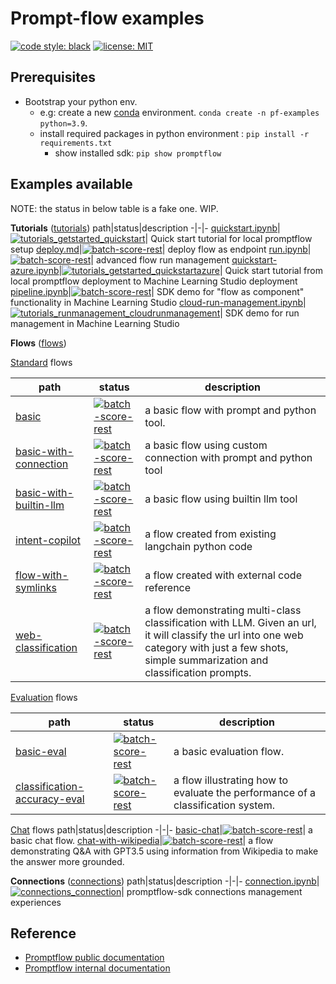 # Prompt-flow examples

[![code style: black](https://img.shields.io/badge/code%20style-black-000000.svg)](https://github.com/psf/black)
[![license: MIT](https://img.shields.io/badge/License-MIT-purple.svg)](../LICENSE)

## Prerequisites

- Bootstrap your python env. 
  - e.g: create a new [conda](https://conda.io/projects/conda/en/latest/user-guide/getting-started.html) environment. `conda create -n pf-examples python=3.9`.
  - install required packages in python environment : `pip install -r requirements.txt`
    - show installed sdk: `pip show promptflow`


## Examples available

NOTE: the status in below table is a fake one. WIP.

**Tutorials** ([tutorials](tutorials))
path|status|description
-|-|-
[quickstart.ipynb](tutorials/get-started/quickstart.ipynb)|[![tutorials_getstarted_quickstart](https://github.com/microsoft/promptflow/actions/workflows/tutorials_getstarted_quickstart.yml/badge.svg)](https://github.com/microsoft/promptflow/actions/workflows/tutorials_getstarted_quickstart.yml)| Quick start tutorial for local promptflow setup
[deploy.md](tutorials/flow-deploy/deploy.md)|[![batch-score-rest](https://github.com/Azure/azureml-examples/workflows/cli-scripts-batch-score-rest/badge.svg?branch=main)](https://github.com/Azure/azureml-examples/actions/workflows/cli-scripts-batch-score-rest.yml)| deploy flow as endpoint
[run.ipynb](tutorials/advanced-run-management/run.ipynb)|[![batch-score-rest](https://github.com/Azure/azureml-examples/workflows/cli-scripts-batch-score-rest/badge.svg?branch=main)](https://github.com/Azure/azureml-examples/actions/workflows/cli-scripts-batch-score-rest.yml)| advanced flow run management
[quickstart-azure.ipynb](tutorials/get-started/quickstart-azure.ipynb)|[![tutorials_getstarted_quickstartazure](https://github.com/microsoft/promptflow/actions/workflows/tutorials_getstarted_quickstartazure.yml/badge.svg)](https://github.com/microsoft/promptflow/actions/workflows/tutorials_getstarted_quickstartazure.yml)| Quick start tutorial from local promptflow deployment to Machine Learning Studio deployment
[pipeline.ipynb](tutorials/flow-in-pipeline/pipeline.ipynb)|[![batch-score-rest](https://github.com/Azure/azureml-examples/workflows/cli-scripts-batch-score-rest/badge.svg?branch=main)](https://github.com/Azure/azureml-examples/actions/workflows/cli-scripts-batch-score-rest.yml)| SDK demo for "flow as component" functionality in Machine Learning Studio
[cloud-run-management.ipynb](tutorials/run-management/cloud-run-management.ipynb)|[![tutorials_runmanagement_cloudrunmanagement](https://github.com/microsoft/promptflow/actions/workflows/tutorials_runmanagement_cloudrunmanagement.yml/badge.svg)](https://github.com/microsoft/promptflow/actions/workflows/tutorials_runmanagement_cloudrunmanagement.yml)| SDK demo for run management in Machine Learning Studio


**Flows** ([flows](flows))

[Standard](flows/standard/) flows

path|status|description
-|-|-
[basic](flows/standard/basic/flow.dag.yaml)|[![batch-score-rest](https://github.com/Azure/azureml-examples/workflows/cli-scripts-batch-score-rest/badge.svg?branch=main)](https://github.com/Azure/azureml-examples/actions/workflows/cli-scripts-batch-score-rest.yml)| a basic flow with prompt and python tool.
[basic-with-connection](flows/standard/basic-with-connection/flow.dag.yaml)|[![batch-score-rest](https://github.com/Azure/azureml-examples/workflows/cli-scripts-batch-score-rest/badge.svg?branch=main)](https://github.com/Azure/azureml-examples/actions/workflows/cli-scripts-batch-score-rest.yml)| a basic flow using custom connection with prompt and python tool
[basic-with-builtin-llm](flows/standard/basic-with-builtin-llm/flow.dag.yaml)|[![batch-score-rest](https://github.com/Azure/azureml-examples/workflows/cli-scripts-batch-score-rest/badge.svg?branch=main)](https://github.com/Azure/azureml-examples/actions/workflows/cli-scripts-batch-score-rest.yml)| a basic flow using builtin llm tool
[intent-copilot](flows/standard/intent-copilot/flow.dag.yaml)|[![batch-score-rest](https://github.com/Azure/azureml-examples/workflows/cli-scripts-batch-score-rest/badge.svg?branch=main)](https://github.com/Azure/azureml-examples/actions/workflows/cli-scripts-batch-score-rest.yml)| a flow created from existing langchain python code
[flow-with-symlinks](flows/standard/flow-with-symlinks/flow.dag.yaml)|[![batch-score-rest](https://github.com/Azure/azureml-examples/workflows/cli-scripts-batch-score-rest/badge.svg?branch=main)](https://github.com/Azure/azureml-examples/actions/workflows/cli-scripts-batch-score-rest.yml)| a flow created with external code reference
[web-classification](flows/standard/web-classification/flow.dag.yaml)|[![batch-score-rest](https://github.com/Azure/azureml-examples/workflows/cli-scripts-batch-score-rest/badge.svg?branch=main)](https://github.com/Azure/azureml-examples/actions/workflows/cli-scripts-batch-score-rest.yml)| a flow demonstrating multi-class classification with LLM. Given an url, it will classify the url into one web category with just a few shots, simple summarization and classification prompts.


[Evaluation](flows/evaluation/) flows

path|status|description
-|-|-
[basic-eval](flows/standard/basic-eval/flow.dag.yaml)|[![batch-score-rest](https://github.com/Azure/azureml-examples/workflows/cli-scripts-batch-score-rest/badge.svg?branch=main)](https://github.com/Azure/azureml-examples/actions/workflows/cli-scripts-batch-score-rest.yml)| a basic evaluation flow.
[classification-accuracy-eval](flows/standard/classification-accuracy-eval/flow.dag.yaml)|[![batch-score-rest](https://github.com/Azure/azureml-examples/workflows/cli-scripts-batch-score-rest/badge.svg?branch=main)](https://github.com/Azure/azureml-examples/actions/workflows/cli-scripts-batch-score-rest.yml)| a flow illustrating how to evaluate the performance of a classification system.

[Chat](flows/chat/) flows
path|status|description
-|-|-
[basic-chat](flows/standard/basic-chat/flow.dag.yaml)|[![batch-score-rest](https://github.com/Azure/azureml-examples/workflows/cli-scripts-batch-score-rest/badge.svg?branch=main)](https://github.com/Azure/azureml-examples/actions/workflows/cli-scripts-batch-score-rest.yml)| a basic chat flow.
[chat-with-wikipedia](flows/standard/chat-with-wikipedia/flow.dag.yaml)|[![batch-score-rest](https://github.com/Azure/azureml-examples/workflows/cli-scripts-batch-score-rest/badge.svg?branch=main)](https://github.com/Azure/azureml-examples/actions/workflows/cli-scripts-batch-score-rest.yml)| a flow demonstrating Q&A with GPT3.5 using information from Wikipedia to make the answer more grounded. 

**Connections** ([connections](connections))
path|status|description
-|-|-
[connection.ipynb](connections/connection.ipynb)|[![connections_connection](https://github.com/microsoft/promptflow/actions/workflows/connections_connection.yml/badge.svg)](https://github.com/microsoft/promptflow/actions/workflows/connections_connection.yml)| promptflow-sdk connections management experiences

## Reference

* [Promptflow public documentation](https://learn.microsoft.com/en-us/azure/machine-learning/prompt-flow/overview-what-is-prompt-flow?view=azureml-api-2)
* [Promptflow internal documentation](https://promptflow.azurewebsites.net/)